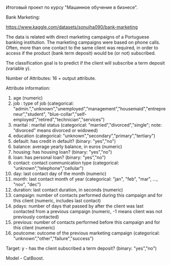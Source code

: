 Итоговый проект по курсу "Машинное обучение в бизнесе".

Bank Marketing: 

https://www.kaggle.com/datasets/sonujha090/bank-marketing

The data is related with direct marketing campaigns of a Portuguese banking institution.
The marketing campaigns were based on phone calls. Often, more than one contact to the same client was required,
in order to access if the product (bank term deposit) would be (or not) subscribed.

The classification goal is to predict if the client will subscribe a term deposit (variable y).

Number of Attributes: 16 + output attribute.

Attribute information:
1. age (numeric)
2. job : type of job (categorical: "admin.","unknown","unemployed","management","housemaid","entrepreneur","student",
"blue-collar","self-employed","retired","technician","services")
3. marital : marital status (categorical: "married","divorced","single"; note: "divorced" means divorced or widowed)
4. education (categorical: "unknown","secondary","primary","tertiary")
5. default: has credit in default? (binary: "yes","no")
6. balance: average yearly balance, in euros (numeric)
7. housing: has housing loan? (binary: "yes","no")
8. loan: has personal loan? (binary: "yes","no")
9. contact: contact communication type (categorical: "unknown","telephone","cellular")
10. day: last contact day of the month (numeric)
11. month: last contact month of year (categorical: "jan", "feb", "mar", …, "nov", "dec")
12. duration: last contact duration, in seconds (numeric)
13. campaign: number of contacts performed during this campaign and for this client (numeric, includes last contact)
14. pdays: number of days that passed by after the client was last contacted from a previous campaign (numeric, -1 means client was not previously contacted)
15. previous: number of contacts performed before this campaign and for this client (numeric)
16. poutcome: outcome of the previous marketing campaign (categorical: "unknown","other","failure","success")

Target: y - has the client subscribed a term deposit? (binary: "yes","no")


Model - CatBoost.